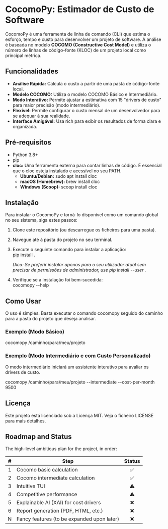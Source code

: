 # **CocomoPy: Estimador de Custo de Software**

CocomoPy é uma ferramenta de linha de comando (CLI) que estima o esforço, tempo e custo para desenvolver um projeto de software. A análise é baseada no modelo **COCOMO (Constructive Cost Model)** e utiliza o número de linhas de código-fonte (KLOC) de um projeto local como principal métrica.

## **Funcionalidades**

* **Análise Rápida:** Calcula o custo a partir de uma pasta de código-fonte local.  
* **Modelo COCOMO:** Utiliza o modelo COCOMO Básico e Intermediário.  
* **Modo Interativo:** Permite ajustar a estimativa com 15 "drivers de custo" para maior precisão (modo intermediário).  
* **Flexível:** Permite configurar o custo mensal de um desenvolvedor para se adequar à sua realidade.  
* **Interface Amigável:** Usa rich para exibir os resultados de forma clara e organizada.

## **Pré-requisitos**

* Python 3.8+  
* pip  
* **cloc:** Uma ferramenta externa para contar linhas de código. É essencial que o cloc esteja instalado e acessível no seu PATH.  
  * **Ubuntu/Debian:** sudo apt install cloc  
  * **macOS (Homebrew):** brew install cloc  
  * **Windows (Scoop):** scoop install cloc

## **Instalação**

Para instalar o CocomoPy e torná-lo disponível como um comando global no seu sistema, siga estes passos:

1. Clone este repositório (ou descarregue os ficheiros para uma pasta).  
2. Navegue até à pasta do projeto no seu terminal.  
3. Execute o seguinte comando para instalar a aplicação:  
   pip install .

   *Dica: Se preferir instalar apenas para o seu utilizador atual sem precisar de permissões de administrador, use pip install \--user .*  
4. Verifique se a instalação foi bem-sucedida:  
   cocomopy \--help

## **Como Usar**

O uso é simples. Basta executar o comando cocomopy seguido do caminho para a pasta do projeto que deseja analisar.

### **Exemplo (Modo Básico)**

cocomopy /caminho/para/meu/projeto

### **Exemplo (Modo Intermediário e com Custo Personalizado)**

O modo intermediário iniciará um assistente interativo para avaliar os drivers de custo.

cocomopy /caminho/para/meu/projeto \--intermediate \--cost-per-month 9500

## **Licença**

Este projeto está licenciado sob a Licença MIT. Veja o ficheiro LICENSE para mais detalhes.

## Roadmap and Status

The high-level ambitious plan for the project, in order:

|  #  | Step                                                       | Status |
| :-: | --------------------------------------------------------- | :----: |
|  1  | Cocomo basic calculation                                  |   ✅   |
|  2  | Cocomo intermediate calculation                           |   ✅   |
|  3  | Intuitive TUI                                             |   ⚠️   |
|  4  | Competitive performance                                   |   ⚠️   |
|  5  | Explainable AI (XAI) for cost drivers                     |   ❌   |
|  6  | Report generation (PDF, HTML, etc.)                       |   ❌   |
|  N  | Fancy features (to be expanded upon later)                |   ❌   |

